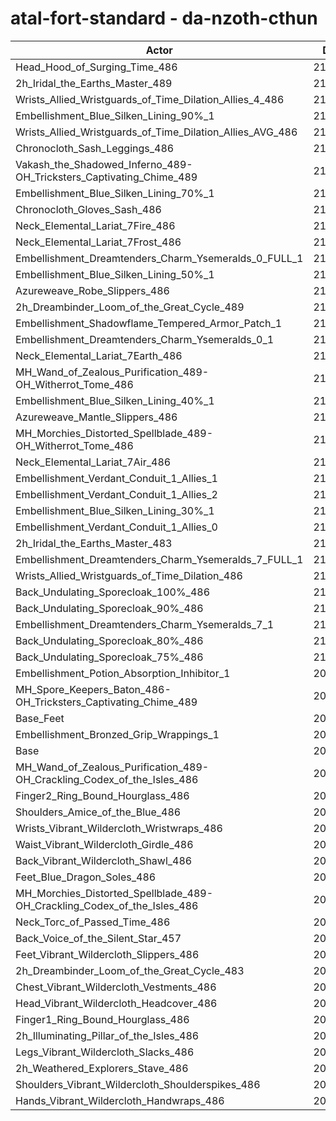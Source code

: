 # atal-fort-standard - da-nzoth-cthun
| Actor | DPS | Increase |
|---|:---:|:---:|
|Head_Hood_of_Surging_Time_486|214423|2.34%|
|2h_Iridal_the_Earths_Master_489|213528|1.91%|
|Wrists_Allied_Wristguards_of_Time_Dilation_Allies_4_486|213381|1.84%|
|Embellishment_Blue_Silken_Lining_90%_1|213170|1.74%|
|Wrists_Allied_Wristguards_of_Time_Dilation_Allies_AVG_486|212749|1.54%|
|Chronocloth_Sash_Leggings_486|212539|1.44%|
|Vakash_the_Shadowed_Inferno_489-OH_Tricksters_Captivating_Chime_489|212434|1.39%|
|Embellishment_Blue_Silken_Lining_70%_1|212367|1.36%|
|Chronocloth_Gloves_Sash_486|211988|1.18%|
|Neck_Elemental_Lariat_7Fire_486|211894|1.13%|
|Neck_Elemental_Lariat_7Frost_486|211790|1.08%|
|Embellishment_Dreamtenders_Charm_Ysemeralds_0_FULL_1|211745|1.06%|
|Embellishment_Blue_Silken_Lining_50%_1|211612|1.00%|
|Azureweave_Robe_Slippers_486|211343|0.87%|
|2h_Dreambinder_Loom_of_the_Great_Cycle_489|211271|0.84%|
|Embellishment_Shadowflame_Tempered_Armor_Patch_1|211206|0.81%|
|Embellishment_Dreamtenders_Charm_Ysemeralds_0_1|211159|0.78%|
|Neck_Elemental_Lariat_7Earth_486|211149|0.78%|
|MH_Wand_of_Zealous_Purification_489-OH_Witherrot_Tome_486|211094|0.75%|
|Embellishment_Blue_Silken_Lining_40%_1|211073|0.74%|
|Azureweave_Mantle_Slippers_486|210872|0.65%|
|MH_Morchies_Distorted_Spellblade_489-OH_Witherrot_Tome_486|210835|0.63%|
|Neck_Elemental_Lariat_7Air_486|210815|0.62%|
|Embellishment_Verdant_Conduit_1_Allies_1|210795|0.61%|
|Embellishment_Verdant_Conduit_1_Allies_2|210758|0.59%|
|Embellishment_Blue_Silken_Lining_30%_1|210757|0.59%|
|Embellishment_Verdant_Conduit_1_Allies_0|210740|0.58%|
|2h_Iridal_the_Earths_Master_483|210671|0.55%|
|Embellishment_Dreamtenders_Charm_Ysemeralds_7_FULL_1|210651|0.54%|
|Wrists_Allied_Wristguards_of_Time_Dilation_486|210571|0.50%|
|Back_Undulating_Sporecloak_100%_486|210315|0.38%|
|Back_Undulating_Sporecloak_90%_486|210258|0.35%|
|Embellishment_Dreamtenders_Charm_Ysemeralds_7_1|210202|0.33%|
|Back_Undulating_Sporecloak_80%_486|210168|0.31%|
|Back_Undulating_Sporecloak_75%_486|210049|0.25%|
|Embellishment_Potion_Absorption_Inhibitor_1|209960|0.21%|
|MH_Spore_Keepers_Baton_486-OH_Tricksters_Captivating_Chime_489|209883|0.17%|
|Base_Feet|209738|0.11%|
|Embellishment_Bronzed_Grip_Wrappings_1|209540|0.01%|
|Base|209517|0.00%|
|MH_Wand_of_Zealous_Purification_489-OH_Crackling_Codex_of_the_Isles_486|209418|-0.05%|
|Finger2_Ring_Bound_Hourglass_486|209359|-0.08%|
|Shoulders_Amice_of_the_Blue_486|209325|-0.09%|
|Wrists_Vibrant_Wildercloth_Wristwraps_486|209159|-0.17%|
|Waist_Vibrant_Wildercloth_Girdle_486|209128|-0.19%|
|Back_Vibrant_Wildercloth_Shawl_486|209126|-0.19%|
|Feet_Blue_Dragon_Soles_486|209110|-0.19%|
|MH_Morchies_Distorted_Spellblade_489-OH_Crackling_Codex_of_the_Isles_486|209039|-0.23%|
|Neck_Torc_of_Passed_Time_486|208979|-0.26%|
|Back_Voice_of_the_Silent_Star_457|208791|-0.35%|
|Feet_Vibrant_Wildercloth_Slippers_486|208711|-0.38%|
|2h_Dreambinder_Loom_of_the_Great_Cycle_483|208658|-0.41%|
|Chest_Vibrant_Wildercloth_Vestments_486|208649|-0.41%|
|Head_Vibrant_Wildercloth_Headcover_486|208512|-0.48%|
|Finger1_Ring_Bound_Hourglass_486|208421|-0.52%|
|2h_Illuminating_Pillar_of_the_Isles_486|208147|-0.65%|
|Legs_Vibrant_Wildercloth_Slacks_486|208142|-0.66%|
|2h_Weathered_Explorers_Stave_486|208131|-0.66%|
|Shoulders_Vibrant_Wildercloth_Shoulderspikes_486|208060|-0.70%|
|Hands_Vibrant_Wildercloth_Handwraps_486|207697|-0.87%|
